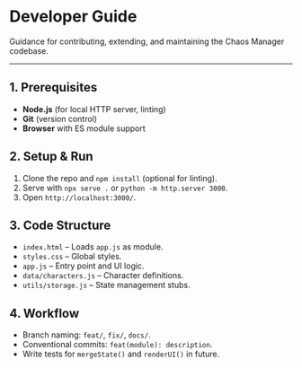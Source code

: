 # Developer Guide

Guidance for contributing, extending, and maintaining the Chaos Manager codebase.

---

## 1. Prerequisites

- **Node.js** (for local HTTP server, linting)
- **Git** (version control)
- **Browser** with ES module support

## 2. Setup & Run

1. Clone the repo and `npm install` (optional for linting).
2. Serve with `npx serve .` or `python -m http.server 3000`.
3. Open `http://localhost:3000/`.

## 3. Code Structure

- `index.html` – Loads `app.js` as module.
- `styles.css` – Global styles.
- `app.js` – Entry point and UI logic.
- `data/characters.js` – Character definitions.
- `utils/storage.js` – State management stubs.

## 4. Workflow

- Branch naming: `feat/`, `fix/`, `docs/`.
- Conventional commits: `feat(module): description`.
- Write tests for `mergeState()` and `renderUI()` in future.
